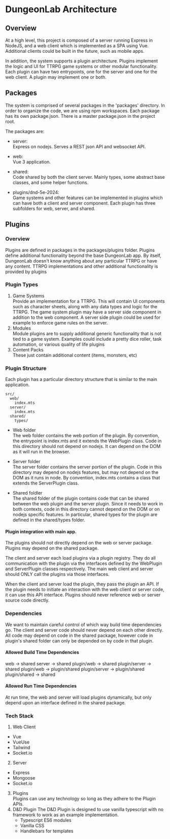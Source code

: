 # DungeonLab Architecture

## Overview

At a high level, this project is composed of a server running Express in NodeJS, and a web client which is implemented as a SPA using Vue.   Additional clients could be built in the future, such as mobile apps.

In addition, the system supports a plugin architecture.   Plugins implement the logic and UI for TTRPG game systems or other modular functionality.  Each plugin can have two entrypoints, one for the server and one for the web client.   A plugin may implement one or both.   

## Packages
The system is comprised of several packages in the 'packages' directory.   In order to organize the code, we are using npm workspaces.   Each package has its own package.json.  There is a master package.json in the project root.

The packages are:

* server:  
Express on nodejs. Serves a REST json API and websocket API.

* web:  
Vue 3 application.

* shared:    
Code shared by both the client server.  Mainly types, some abstract base classes, and some helper functions.

* plugins/dnd-5e-2024:   
Game systems and other features can be implemented in plugins which can have both a client and server component.  Each plugin has three subfolders for web, server, and shared.


## Plugins
### Overview
Plugins are defined in packages in the packages/plugins folder.  Plugins define additional functionality beyond the base DungeonLab app.  By itself, DungeonLab doesn't know anything about any particular TTRPG or have any content.   TTRPG implementations and other additional functionality is provided by plugins

### Plugin Types
1.  Game Systems  
Provide an implementation for a TTRPG.  This will contain UI components such as character sheets, along with any data types and logic for the TTRPG.  The game system plugin may have a server side component in addition to the web component.  A server side plugin could be used for example to enforce game rules on the server.
2. Modules   
Module plugins are to supply additional generic functionality that is not tied to a game system.   Examples could include a pretty dice roller, task automation, or various quality of life plugins
3.  Content Packs  
These just contain additional content (items, monsters, etc)


### Plugin Structure
Each plugin has a particular directory structure that is similar to the main application.

```
src/
  web/
    index.mts
  server/
    index.mts
  shared/
    types/
```
* Web folder  
The web folder contains the web portion of the plugin.  By convention, the entrypoint is index.mts and it extends the WebPlugin class. Code in this directory should not depend on nodejs.  It can depend on the DOM as it will run in the browser.

* Server folder   
The server folder contains the server portion of the plugin.  Code in this directory may depend on nodejs features, but may not depend on the DOM as it runs in node.   By convention, index.mts contains a class that extends the ServerPlugin class.

* Shared foldler  
The shared folder of the plugin contains code that can be shared between the web plugin and the server plugin.  Since it needs to work in both contexts, code in this directory cannot depend on the DOM or on nodejs specific features.
In particular, shared types for the plugin are defined in the shared/types folder.


#### Plugin integration with main app.
The plugins should not directly depend on the web or server package.   Plugins may depend on the shared package.

The client and server each load plugins via a plugin registry.  They do all communication with the plugin via the interfaces defined by the WebPlugin and ServerPlugin classes respectively.   The main web client and server should ONLY call the plugins via those interfaces.

When the client and server load the plugin, they pass the plugin an API. If the plugin needs to initiate an interaction with the web client or server code, it can use this API interface.  Plugins should never reference web or server source code directly. 


### Dependencies
We want to maintain careful control of which way build time dependencies go.  The client and server code should never depend on each other directly.  All code may depend on code in the shared package, however code in plugin's shared folder can only be depended on by code in that plugin.


#### Allowed Build Time Dependencies

web -> shared
server -> shared
plugin/web -> shared
plugin/server -> shared
plugin/web -> plugin/shared
plugin/server -> plugin/shared
plugin/shared -> shared

#### Allowed Run Time Dependencies
At run time, the web and server will load plugins dynamically, but only depend upon an interface defined in the shared package.


### Tech Stack
1. Web Client
* Vue
* VueUse
* Tailwind
* Socket.io
2. Server
* Express
* Mongoose
* Socket.io
3. Plugins   
Plugins can use any technology so long as they adhere to the Plugin APIs.
4. D&D Plugin
The D&D Plugin is designed to use vanilla typescript with no framework to work as an example implementation.  
    * Typescript ES6 modules
    * Vanilla CSS
    * Handlebars for templates
